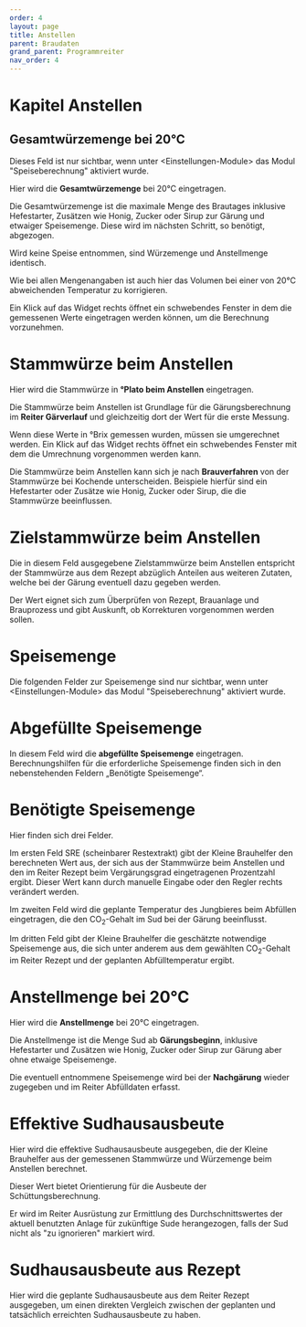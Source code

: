 ```yaml
---
order: 4
layout: page
title: Anstellen
parent: Braudaten
grand_parent: Programmreiter
nav_order: 4
---
```


# Kapitel Anstellen

## Gesamtwürzemenge bei 20°C

Dieses Feld ist nur sichtbar, wenn unter \<Einstellungen-Module\> das
Modul "Speiseberechnung" aktiviert wurde.

Hier wird die **Gesamtwürzemenge** bei 20°C eingetragen.

Die Gesamtwürzemenge ist die maximale Menge des Brautages inklusive
Hefestarter, Zusätzen wie Honig, Zucker oder Sirup zur Gärung und
etwaiger Speisemenge. Diese wird im nächsten Schritt, so benötigt,
abgezogen.

Wird keine Speise entnommen, sind Würzemenge und Anstellmenge identisch.

Wie bei allen Mengenangaben ist auch hier das Volumen bei einer von 20°C
abweichenden Temperatur zu korrigieren.

Ein Klick auf das Widget rechts öffnet ein schwebendes Fenster in dem
die gemessenen Werte eingetragen werden können, um die Berechnung
vorzunehmen.

# Stammwürze beim Anstellen

Hier wird die Stammwürze in **°Plato beim Anstellen** eingetragen.

Die Stammwürze beim Anstellen ist Grundlage für die Gärungsberechnung im
**Reiter Gärverlauf** und gleichzeitig dort der Wert für die erste
Messung.

Wenn diese Werte in °Brix gemessen wurden, müssen sie umgerechnet
werden. Ein Klick auf das Widget rechts öffnet ein schwebendes Fenster
mit dem die Umrechnung vorgenommen werden kann.

Die Stammwürze beim Anstellen kann sich je nach **Brauverfahren** von
der Stammwürze bei Kochende unterscheiden. Beispiele hierfür sind ein
Hefestarter oder Zusätze wie Honig, Zucker oder Sirup, die die
Stammwürze beeinflussen.

# Zielstammwürze beim Anstellen

Die in diesem Feld ausgegebene Zielstammwürze beim Anstellen entspricht
der Stammwürze aus dem Rezept abzüglich Anteilen aus weiteren Zutaten,
welche bei der Gärung eventuell dazu gegeben werden.

Der Wert eignet sich zum Überprüfen von Rezept, Brauanlage und
Brauprozess und gibt Auskunft, ob Korrekturen vorgenommen werden sollen.

# Speisemenge

Die folgenden Felder zur Speisemenge sind nur sichtbar, wenn unter
\<Einstellungen-Module\> das Modul "Speiseberechnung" aktiviert wurde.

# Abgefüllte Speisemenge

In diesem Feld wird die **abgefüllte Speisemenge** eingetragen.
Berechnungshilfen für die erforderliche Speisemenge finden sich in den
nebenstehenden Feldern „Benötigte Speisemenge“.

# Benötigte Speisemenge

Hier finden sich drei Felder.

Im ersten Feld SRE (scheinbarer Restextrakt) gibt der Kleine Brauhelfer
den berechneten Wert aus, der sich aus der Stammwürze beim Anstellen und
den im Reiter Rezept beim Vergärungsgrad eingetragenen Prozentzahl
ergibt. Dieser Wert kann durch manuelle Eingabe oder den Regler rechts
verändert werden.

Im zweiten Feld wird die geplante Temperatur des Jungbieres beim
Abfüllen eingetragen, die den CO<sub>2</sub>-Gehalt im Sud bei der
Gärung beeinflusst.

Im dritten Feld gibt der Kleine Brauhelfer die geschätzte notwendige
Speisemenge aus, die sich unter anderem aus dem gewählten
CO<sub>2</sub>-Gehalt im Reiter Rezept und der geplanten
Abfülltemperatur ergibt.

# Anstellmenge bei 20°C

Hier wird die **Anstellmenge** bei 20°C eingetragen.

Die Anstellmenge ist die Menge Sud ab **Gärungsbeginn**, inklusive
Hefestarter und Zusätzen wie Honig, Zucker oder Sirup zur Gärung aber
ohne etwaige Speisemenge.

Die eventuell entnommene Speisemenge wird bei der **Nachgärung** wieder
zugegeben und im Reiter Abfülldaten erfasst.

# Effektive Sudhausausbeute

Hier wird die effektive Sudhausausbeute ausgegeben, die der Kleine
Brauhelfer aus der gemessenen Stammwürze und Würzemenge beim Anstellen
berechnet.

Dieser Wert bietet Orientierung für die Ausbeute der
Schüttungsberechnung.

Er wird im Reiter Ausrüstung zur Ermittlung des Durchschnittswertes der
aktuell benutzten Anlage für zukünftige Sude herangezogen, falls der Sud
nicht als "zu ignorieren" markiert wird.

# Sudhausausbeute aus Rezept

Hier wird die geplante Sudhausausbeute aus dem Reiter Rezept ausgegeben,
um einen direkten Vergleich zwischen der geplanten und tatsächlich
erreichten Sudhausausbeute zu haben.
